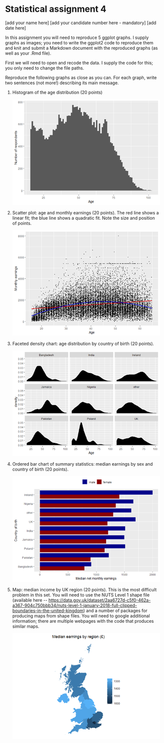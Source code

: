 Statistical assignment 4
================
\[add your name here\] \[add your candidate number here - mandatory\]
\[add date here\]

In this assignment you will need to reproduce 5 ggplot graphs. I supply graphs as images; you need to write the ggplot2 code to reproduce them and knit and submit a Markdown document with the reproduced graphs (as well as your .Rmd file).

First we will need to open and recode the data. I supply the code for this; you only need to change the file paths.

Reproduce the following graphs as close as you can. For each graph, write two sentences (not more!) describing its main message.

1.  Histogram of the age distribution (20 points)

    ![](assignment4_files/figure-markdown_github/graph1.png)

2.  Scatter plot: age and monthly earnings (20 points). The red line shows a linear fit; the blue line shows a quadratic fit. Note the size and position of points.

    ![](assignment4_files/figure-markdown_github/graph2.png)

3.  Faceted density chart: age distribution by country of birth (20 points).

    ![](assignment4_files/figure-markdown_github/graph3.png)

4.  Ordered bar chart of summary statistics: median earnings by sex and country of birth (20 points).

    ![](assignment4_files/figure-markdown_github/graph4.png)

5.  Map: median income by UK region (20 points). This is the most difficult problem in this set. You will need to use the NUTS Level 1 shape file (available here -- <https://data.gov.uk/dataset/2aa6727d-c5f0-462a-a367-904c750bbb34/nuts-level-1-january-2018-full-clipped-boundaries-in-the-united-kingdom>) and a number of packages for producing maps from shape files. You will need to google additional information; there are multiple webpages with the code that produces similar maps.

    ![](assignment4_files/figure-markdown_github/graph5.png)
